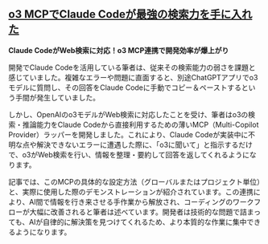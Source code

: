 ## [o3 MCPでClaude Codeが最強の検索力を手に入れた](https://zenn.dev/yoshiko/articles/claude-code-with-o3)

**Claude CodeがWeb検索に対応！o3 MCP連携で開発効率が爆上がり**

開発でClaude Codeを活用している筆者は、従来その検索能力の弱さを課題と感じていました。複雑なエラーや問題に直面すると、別途ChatGPTアプリでo3モデルに質問し、その回答をClaude Codeに手動でコピー＆ペーストするという手間が発生していました。

しかし、OpenAIのo3モデルがWeb検索に対応したことを受け、筆者はo3の検索・推論能力をClaude Codeから直接利用するための薄いMCP（Multi-Copilot Provider）ラッパーを開発しました。これにより、Claude Codeが実装中に不明な点や解決できないエラーに遭遇した際に、「o3に聞いて」と指示するだけで、o3がWeb検索を行い、情報を整理・要約して回答を返してくれるようになります。

記事では、このMCPの具体的な設定方法（グローバルまたはプロジェクト単位）と、実際に使用した際のデモンストレーションが紹介されています。この連携により、AI間で情報を行き来させる手作業から解放され、コーディングのワークフローが大幅に改善されると筆者は述べています。開発者は技術的な問題で詰まっても、AIが自律的に解決策を見つけてくれるため、より本質的な作業に集中できるようになります。